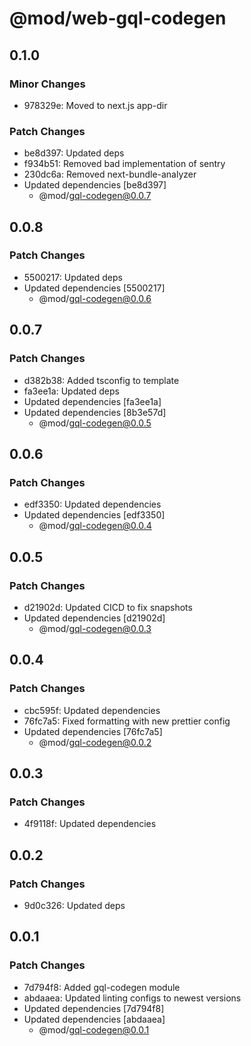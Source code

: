 # @mod/web-gql-codegen

## 0.1.0

### Minor Changes

- 978329e: Moved to next.js app-dir

### Patch Changes

- be8d397: Updated deps
- f934b51: Removed bad implementation of sentry
- 230dc6a: Removed next-bundle-analyzer
- Updated dependencies [be8d397]
  - @mod/gql-codegen@0.0.7

## 0.0.8

### Patch Changes

- 5500217: Updated deps
- Updated dependencies [5500217]
  - @mod/gql-codegen@0.0.6

## 0.0.7

### Patch Changes

- d382b38: Added tsconfig to template
- fa3ee1a: Updated deps
- Updated dependencies [fa3ee1a]
- Updated dependencies [8b3e57d]
  - @mod/gql-codegen@0.0.5

## 0.0.6

### Patch Changes

- edf3350: Updated dependencies
- Updated dependencies [edf3350]
  - @mod/gql-codegen@0.0.4

## 0.0.5

### Patch Changes

- d21902d: Updated CICD to fix snapshots
- Updated dependencies [d21902d]
  - @mod/gql-codegen@0.0.3

## 0.0.4

### Patch Changes

- cbc595f: Updated dependencies
- 76fc7a5: Fixed formatting with new prettier config
- Updated dependencies [76fc7a5]
  - @mod/gql-codegen@0.0.2

## 0.0.3

### Patch Changes

- 4f9118f: Updated dependencies

## 0.0.2

### Patch Changes

- 9d0c326: Updated deps

## 0.0.1

### Patch Changes

- 7d794f8: Added gql-codegen module
- abdaaea: Updated linting configs to newest versions
- Updated dependencies [7d794f8]
- Updated dependencies [abdaaea]
  - @mod/gql-codegen@0.0.1
